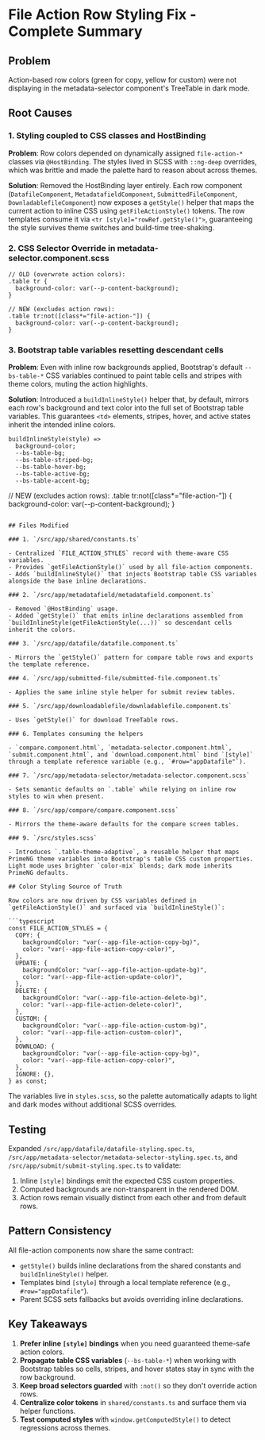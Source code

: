# File Action Row Styling Fix - Complete Summary

## Problem

Action-based row colors (green for copy, yellow for custom) were not displaying in the metadata-selector component's TreeTable in dark mode.

## Root Causes

### 1. Styling coupled to CSS classes and HostBinding

**Problem**: Row colors depended on dynamically assigned `file-action-*` classes via `@HostBinding`. The styles lived in SCSS with `::ng-deep` overrides, which was brittle and made the palette hard to reason about across themes.

**Solution**: Removed the HostBinding layer entirely. Each row component (`DatafileComponent`, `MetadatafieldComponent`, `SubmittedFileComponent`, `DownladablefileComponent`) now exposes a `getStyle()` helper that maps the current action to inline CSS using `getFileActionStyle()` tokens. The row templates consume it via `<tr [style]="rowRef.getStyle()">`, guaranteeing the style survives theme switches and build-time tree-shaking.

### 2. CSS Selector Override in metadata-selector.component.scss

```
// OLD (overwrote action colors):
.table tr {
  background-color: var(--p-content-background);
}

// NEW (excludes action rows):
.table tr:not([class*="file-action-"]) {
  background-color: var(--p-content-background);
}
```

### 3. Bootstrap table variables resetting descendant cells

**Problem**: Even with inline row backgrounds applied, Bootstrap's default `--bs-table-*` CSS variables continued to paint table cells and stripes with theme colors, muting the action highlights.

**Solution**: Introduced a `buildInlineStyle()` helper that, by default, mirrors each row's background and text color into the full set of Bootstrap table variables. This guarantees `<td>` elements, stripes, hover, and active states inherit the intended inline colors.

```
buildInlineStyle(style) =>
  background-color;
  --bs-table-bg;
  --bs-table-striped-bg;
  --bs-table-hover-bg;
  --bs-table-active-bg;
  --bs-table-accent-bg;
```

// NEW (excludes action rows):
.table tr:not([class*="file-action-"]) {
background-color: var(--p-content-background);
}

````

## Files Modified

### 1. `/src/app/shared/constants.ts`

- Centralized `FILE_ACTION_STYLES` record with theme-aware CSS variables.
- Provides `getFileActionStyle()` used by all file-action components.
- Adds `buildInlineStyle()` that injects Bootstrap table CSS variables alongside the base inline declarations.

### 2. `/src/app/metadatafield/metadatafield.component.ts`

- Removed `@HostBinding` usage.
- Added `getStyle()` that emits inline declarations assembled from `buildInlineStyle(getFileActionStyle(...))` so descendant cells inherit the colors.

### 3. `/src/app/datafile/datafile.component.ts`

- Mirrors the `getStyle()` pattern for compare table rows and exports the template reference.

### 4. `/src/app/submitted-file/submitted-file.component.ts`

- Applies the same inline style helper for submit review tables.

### 5. `/src/app/downloadablefile/downladablefile.component.ts`

- Uses `getStyle()` for download TreeTable rows.

### 6. Templates consuming the helpers

- `compare.component.html`, `metadata-selector.component.html`, `submit.component.html`, and `download.component.html` bind `[style]` through a template reference variable (e.g., `#row="appDatafile"`).

### 7. `/src/app/metadata-selector/metadata-selector.component.scss`

- Sets semantic defaults on `.table` while relying on inline row styles to win when present.

### 8. `/src/app/compare/compare.component.scss`

- Mirrors the theme-aware defaults for the compare screen tables.

### 9. `/src/styles.scss`

- Introduces `.table-theme-adaptive`, a reusable helper that maps PrimeNG theme variables into Bootstrap's table CSS custom properties. Light mode uses brighter `color-mix` blends; dark mode inherits PrimeNG defaults.

## Color Styling Source of Truth

Row colors are now driven by CSS variables defined in `getFileActionStyle()` and surfaced via `buildInlineStyle()`:

```typescript
const FILE_ACTION_STYLES = {
  COPY: {
    backgroundColor: "var(--app-file-action-copy-bg)",
    color: "var(--app-file-action-copy-color)",
  },
  UPDATE: {
    backgroundColor: "var(--app-file-action-update-bg)",
    color: "var(--app-file-action-update-color)",
  },
  DELETE: {
    backgroundColor: "var(--app-file-action-delete-bg)",
    color: "var(--app-file-action-delete-color)",
  },
  CUSTOM: {
    backgroundColor: "var(--app-file-action-custom-bg)",
    color: "var(--app-file-action-custom-color)",
  },
  DOWNLOAD: {
    backgroundColor: "var(--app-file-action-copy-bg)",
    color: "var(--app-file-action-copy-color)",
  },
  IGNORE: {},
} as const;
````

The variables live in `styles.scss`, so the palette automatically adapts to light and dark modes without additional SCSS overrides.

## Testing

Expanded `/src/app/datafile/datafile-styling.spec.ts`, `/src/app/metadata-selector/metadata-selector-styling.spec.ts`, and `/src/app/submit/submit-styling.spec.ts` to validate:

1. Inline `[style]` bindings emit the expected CSS custom properties.
2. Computed backgrounds are non-transparent in the rendered DOM.
3. Action rows remain visually distinct from each other and from default rows.

## Pattern Consistency

All file-action components now share the same contract:

- `getStyle()` builds inline declarations from the shared constants and `buildInlineStyle()` helper.
- Templates bind `[style]` through a local template reference (e.g., `#row="appDatafile"`).
- Parent SCSS sets fallbacks but avoids overriding inline declarations.

## Key Takeaways

1. **Prefer inline `[style]` bindings** when you need guaranteed theme-safe action colors.
2. **Propagate table CSS variables** (`--bs-table-*`) when working with Bootstrap tables so cells, stripes, and hover states stay in sync with the row background.
3. **Keep broad selectors guarded** with `:not()` so they don't override action rows.
4. **Centralize color tokens** in `shared/constants.ts` and surface them via helper functions.
5. **Test computed styles** with `window.getComputedStyle()` to detect regressions across themes.
